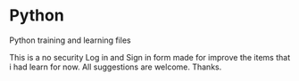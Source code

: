 # Python
Python training and learning files

This is a no security Log in and Sign in form made for improve the items that i had learn for now.
All suggestions are welcome.
Thanks.
